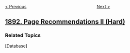 <!--|This file generated by command(leetcode description); DO NOT EDIT.    |-->
<!--+----------------------------------------------------------------------+-->
<!--|@author    openset <openset.wang@gmail.com>                           |-->
<!--|@link      https://github.com/openset                                 |-->
<!--|@home      https://github.com/openset/leetcode                        |-->
<!--+----------------------------------------------------------------------+-->

[< Previous](../cutting-ribbons "Cutting Ribbons")
　　　　　　　　　　　　　　　　
[Next >](../check-if-all-the-integers-in-a-range-are-covered "Check if All the Integers in a Range Are Covered")

## [1892. Page Recommendations II (Hard)](https://leetcode.com/problems/page-recommendations-ii "页面推荐Ⅱ")



### Related Topics
  [[Database](../../tag/database/README.md)]
